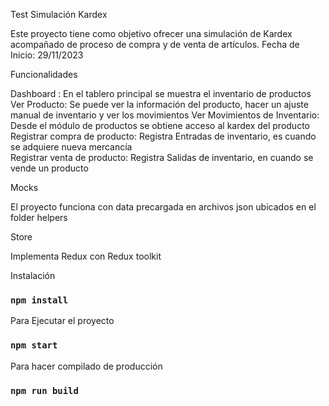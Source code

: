 Test Simulación Kardex  

Este proyecto tiene como objetivo ofrecer una simulación de Kardex acompañado de proceso de compra y de venta de artículos. 
Fecha de Inicio: 29/11/2023 


Funcionalidades  

Dashboard : En el tablero principal se muestra el inventario de productos  
Ver Producto: Se puede ver la información del producto, hacer un ajuste manual de inventario y ver los movimientos 
Ver Movimientos de Inventario: Desde el módulo de productos se obtiene acceso al kardex del producto  
Registrar compra de producto: Registra Entradas de inventario, es cuando se adquiere nueva mercancía  
Registrar venta de producto: Registra Salidas de inventario, en cuando se vende un producto   

Mocks

El proyecto funciona con data precargada en archivos json ubicados en el folder helpers

Store 

Implementa Redux con Redux toolkit

Instalación 

### `npm install`


Para Ejecutar el proyecto 

### `npm start`


Para hacer compilado de producción 

### `npm run build`


